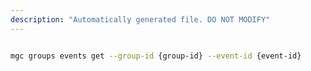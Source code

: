 ```yaml
---
description: "Automatically generated file. DO NOT MODIFY"
---
```


```bash

mgc groups events get --group-id {group-id} --event-id {event-id}

```